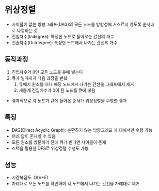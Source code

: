 # 위상정렬

- 사이클이 없는 방향그래프(DAG)의 모든 노드를 방향성에 거스르지 않도록 순서대로 나열하는 것
- 진입차수(Indegree): 특정한 노드로 들어오는 간선의 개수
- 진출차수(Outdegree): 특정한 노드에서 나가는 간선의 개수

## 동작과정

1. 진입차수가 0인 모든 노드를 큐에 넣는다
2. 큐가 빌때까지 다음 과정을 반복
   1. 큐에서 원소를 꺼내 해당 노드에서 나가는 간선을 그래프에서 제거
   2. 새롭게 진입차수가 0이 된 노드를 큐에 넣음

- 결과적으로 각 노드가 큐에 들어온 순서가 위상정렬을 수행한 결과

## 특징

- DAG(Direct Acyclic Graph): 순환하지 않는 방향그래프 에 대해서만 수행 가능
- 여러 답이 존재할 수 있음
- 모든 원소를 방문하기 전에 큐가 빈다면 사이클이 존재
- 스택을 활용한 DFS로 위상정렬 수행도 가능

## 성능

- 시간복잡도: O(V+E)
- 차례대로 모든 노드를 확인하며 각 노드에서 나가는 간선을 차례대로 제거